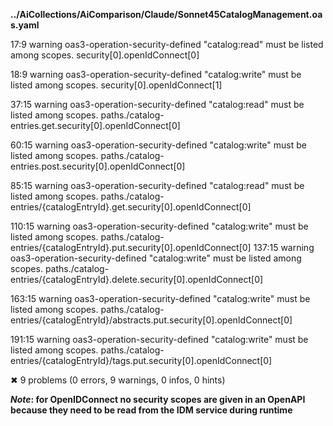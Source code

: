__../AiCollections/AiComparison/Claude/Sonnet45CatalogManagement.oas.yaml__

17:9   warning  oas3-operation-security-defined  "catalog:read" must be listed among scopes.   security[0].openIdConnect[0]

18:9   warning  oas3-operation-security-defined  "catalog:write" must be listed among scopes.  security[0].openIdConnect[1]

37:15  warning  oas3-operation-security-defined  "catalog:read" must be listed among scopes.   paths./catalog-entries.get.security[0].openIdConnect[0]

60:15  warning  oas3-operation-security-defined  "catalog:write" must be listed among scopes.  paths./catalog-entries.post.security[0].openIdConnect[0]

85:15  warning  oas3-operation-security-defined  "catalog:read" must be listed among scopes.   paths./catalog-entries/{catalogEntryId}.get.security[0].openIdConnect[0]

110:15  warning  oas3-operation-security-defined  "catalog:write" must be listed among scopes.  paths./catalog-entries/{catalogEntryId}.put.security[0].openIdConnect[0]
137:15  warning  oas3-operation-security-defined  "catalog:write" must be listed among scopes.  paths./catalog-entries/{catalogEntryId}.delete.security[0].openIdConnect[0]

163:15  warning  oas3-operation-security-defined  "catalog:write" must be listed among scopes.  paths./catalog-entries/{catalogEntryId}/abstracts.put.security[0].openIdConnect[0]

191:15  warning  oas3-operation-security-defined  "catalog:write" must be listed among scopes.  paths./catalog-entries/{catalogEntryId}/tags.put.security[0].openIdConnect[0]

✖ 9 problems (0 errors, 9 warnings, 0 infos, 0 hints)

__*Note*: for OpenIDConnect no security scopes are given in an OpenAPI because they need to be read from the IDM service during runtime__
